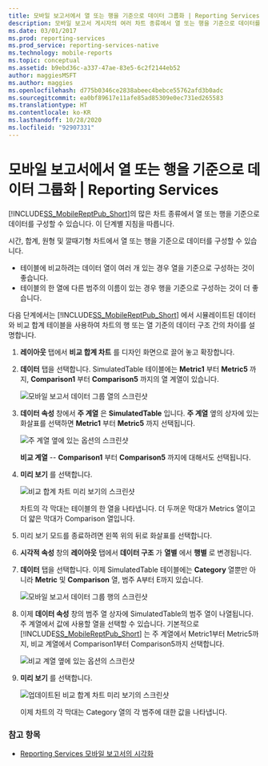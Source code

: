 ```yaml
---
title: 모바일 보고서에서 열 또는 행을 기준으로 데이터 그룹화 | Reporting Services | Microsoft Docs
description: 모바일 보고서 게시자의 여러 차트 종류에서 열 또는 행을 기준으로 데이터를 구성할 수 있습니다. 이 문서에서는 열 또는 행으로 구성된 데이터를 보여 줍니다.
ms.date: 03/01/2017
ms.prod: reporting-services
ms.prod_service: reporting-services-native
ms.technology: mobile-reports
ms.topic: conceptual
ms.assetid: b9ebd36c-a337-47ae-83e5-6c2f2144eb52
author: maggiesMSFT
ms.author: maggies
ms.openlocfilehash: d775b0346ce2838abeec4bebce55762afd3b0adc
ms.sourcegitcommit: ea0bf89617e11afe85ad85309e0ec731ed265583
ms.translationtype: HT
ms.contentlocale: ko-KR
ms.lasthandoff: 10/28/2020
ms.locfileid: "92907331"
---
```

# <a name="group-data-by-columns-or-rows-in-a-mobile-report--reporting-services"></a>모바일 보고서에서 열 또는 행을 기준으로 데이터 그룹화 | Reporting Services
[!INCLUDE[SS_MobileReptPub_Short](../../includes/ss-mobilereptpub-short.md)]의 많은 차트 종류에서 열 또는 행을 기준으로 데이터를 구성할 수 있습니다. 이 단계별 지침을 따릅니다.

시간, 합계, 원형 및 깔때기형 차트에서 열 또는 행을 기준으로 데이터를 구성할 수 있습니다. 
* 테이블에 비교하려는 데이터 열이 여러 개 있는 경우 열을 기준으로 구성하는 것이 좋습니다. 
* 테이블의 한 열에 다른 범주의 이름이 있는 경우 행을 기준으로 구성하는 것이 더 좋습니다. 

다음 단계에서는 [!INCLUDE[SS_MobileReptPub_Short](../../includes/ss-mobilereptpub-short.md)] 에서 시뮬레이트된 데이터와 비교 합계 테이블을 사용하여 차트의 행 또는 열 기준의 데이터 구조 간의 차이를 설명합니다.  

1. **레이아웃** 탭에서 **비교 합계 차트** 를 디자인 화면으로 끌어 놓고 확장합니다.

2. **데이터** 탭을 선택합니다. SimulatedTable 테이블에는 **Metric1** 부터 **Metric5** 까지, **Comparison1** 부터 **Comparison5** 까지의 열 계열이 있습니다. 

   ![모바일 보고서 데이터 그룹 열의 스크린샷](../../reporting-services/mobile-reports/media/mobile-report-data-group-column.png)

3. **데이터 속성** 창에서 **주 계열** 은 **SimulatedTable** 입니다. **주 계열** 옆의 상자에 있는 화살표를 선택하면 **Metric1** 부터 **Metric5** 까지 선택됩니다.

   ![주 계열 옆에 있는 옵션의 스크린샷](../../reporting-services/mobile-reports/media/mobile-report-properties-columns.png)

   **비교 계열** -- **Comparison1** 부터 **Comparison5** 까지에 대해서도 선택됩니다.
   
4. **미리 보기** 를 선택합니다.

   ![비교 합계 차트 미리 보기의 스크린샷](../../reporting-services/mobile-reports/media/mobile-report-chart-by-columns.png)

   차트의 각 막대는 테이블의 한 열을 나타냅니다. 더 두꺼운 막대가 Metrics 열이고 더 얇은 막대가 Comparison 열입니다.

5. 미리 보기 모드를 종료하려면 왼쪽 위의 뒤로 화살표를 선택합니다.

6. **시각적 속성** 창의 **레이아웃** 탭에서 **데이터 구조** 가 **열별** 에서 **행별** 로 변경됩니다.  

7. **데이터** 탭을 선택합니다. 이제 SimulatedTable 테이블에는 **Category** 열뿐만 아니라 **Metric** 및 **Comparison** 열, 범주 A부터 E까지 있습니다. 

   ![모바일 보고서 데이터 그룹 행의 스크린샷](../../reporting-services/mobile-reports/media/mobile-report-data-group-rows.png)

8.  이제 **데이터 속성** 창의 범주 열 상자에 SimulatedTable의 범주 열이 나열됩니다. 주 계열에서 값에 사용할 열을 선택할 수 있습니다. 기본적으로 [!INCLUDE[SS_MobileReptPub_Short](../../includes/ss-mobilereptpub-short.md)] 는 주 계열에서 Metric1부터 Metric5까지, 비교 계열에서 Comparison1부터 Comparison5까지 선택합니다. 

    ![비교 계열 옆에 있는 옵션의 스크린샷](../../reporting-services/mobile-reports/media/mobile-report-properties-rows.png)

9. **미리 보기** 를 선택합니다.

   ![업데이트된 비교 합계 차트 미리 보기의 스크린샷](../../reporting-services/mobile-reports/media/mobile-report-chart-by-rows.png)

   이제 차트의 각 막대는 Category 열의 각 범주에 대한 값을 나타냅니다.

### <a name="see-also"></a>참고 항목
* [Reporting Services 모바일 보고서의 시각화](../../reporting-services/mobile-reports/add-visualizations-to-reporting-services-mobile-reports.md)
